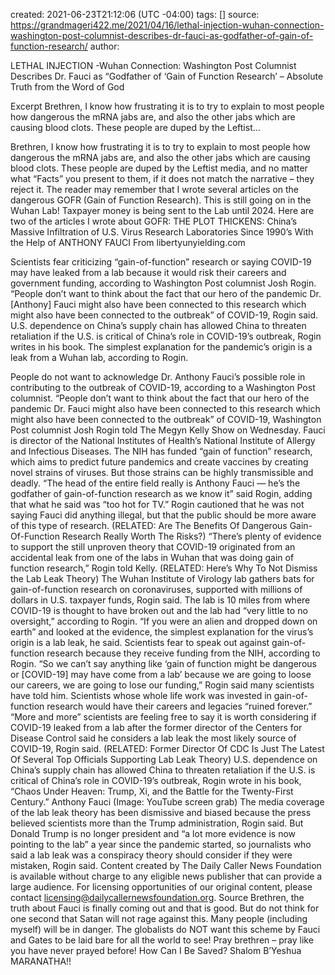 
created: 2021-06-23T21:12:06 (UTC -04:00)
tags: []
source: https://grandmageri422.me/2021/04/16/lethal-injection-wuhan-connection-washington-post-columnist-describes-dr-fauci-as-godfather-of-gain-of-function-research/
author: 

LETHAL INJECTION -Wuhan Connection: Washington Post Columnist Describes Dr. Fauci as “Godfather of ‘Gain of Function Research’ – Absolute Truth from the Word of God

Excerpt
Brethren, I know how frustrating it is to try to explain to most people how dangerous the mRNA jabs are, and also the other jabs which are causing blood clots. These people are duped by the Leftist…


Brethren, I know how frustrating it is to try to explain to most people how dangerous the mRNA jabs are, and also the other jabs which are causing blood clots. These people are duped by the Leftist media, and no matter what “Facts” you present to them, if it does not match the narrative – they reject it.
The reader may remember that I wrote several articles on the dangerous GOFR (Gain of Function Research). This is still going on in the Wuhan Lab! Taxpayer money is being sent to the Lab until 2024. Here are two of the articles I wrote about GOFR:
THE PLOT THICKENS: China’s Massive Infiltration of U.S. Virus Research Laboratories Since 1990’s With the Help of ANTHONY FAUCI
From  libertyunyielding.com

Scientists fear criticizing “gain-of-function” research or saying COVID-19 may have leaked from a lab because it would risk their careers and government funding, according to Washington Post columnist Josh Rogin.
“People don’t want to think about the fact that our hero of the pandemic Dr. [Anthony] Fauci might also have been connected to this research which might also have been connected to the outbreak” of COVID-19, Rogin said.
U.S. dependence on China’s supply chain has allowed China to threaten retaliation if the U.S. is critical of China’s role in COVID-19’s outbreak, Rogin writes in his book.
The simplest explanation for the pandemic’s origin is a leak from a Wuhan lab, according to Rogin.

People do not want to acknowledge Dr. Anthony Fauci’s possible role in contributing to the outbreak of COVID-19, according to a Washington Post columnist.
“People don’t want to think about the fact that our hero of the pandemic Dr. Fauci might also have been connected to this research which might also have been connected to the outbreak” of COVID-19, Washington Post columnist Josh Rogin told The Megyn Kelly Show on Wednesday.
Fauci is director of the National Institutes of Health’s National Institute of Allergy and Infectious Diseases. The NIH has funded “gain of function” research, which aims to predict future pandemics and create vaccines by creating novel strains of viruses. But those strains can be highly transmissible and deadly.
“The head of the entire field really is Anthony Fauci — he’s the godfather of gain-of-function research as we know it” said Rogin, adding that what he said was “too hot for TV.”
Rogin cautioned that he was not saying Fauci did anything illegal, but that the public should be more aware of this type of research. (RELATED: Are The Benefits Of Dangerous Gain-Of-Function Research Really Worth The Risks?)
“There’s plenty of evidence to support the still unproven theory that COVID-19 originated from an accidental leak from one of the labs in Wuhan that was doing gain of function research,” Rogin told Kelly. (RELATED: Here’s Why To Not Dismiss the Lab Leak Theory)
The Wuhan Institute of Virology lab gathers bats for gain-of-function research on coronaviruses, supported with millions of dollars in U.S. taxpayer funds, Rogin said. The lab is 10 miles from where COVID-19 is thought to have broken out and the lab had “very little to no oversight,” according to Rogin.
“If you were an alien and dropped down on earth” and looked at the evidence, the simplest explanation for the virus’s origin is a lab leak, he said.
Scientists fear to speak out against gain-of-function research because they receive funding from the NIH, according to Rogin. “So we can’t say anything like ‘gain of function might be dangerous or [COVID-19] may have come from a lab’ because we are going to loose our careers, we are going to lose our funding,” Rogin said many scientists have told him. Scientists whose whole life work was invested in gain-of-function research would have their careers and legacies “ruined forever.”
“More and more” scientists are feeling free to say it is worth considering if COVID-19 leaked from a lab after the former director of the Centers for Disease Control said he considers a lab leak the most likely source of COVID-19, Rogin said. (RELATED: Former Director Of CDC Is Just The Latest Of Several Top Officials Supporting Lab Leak Theory)
U.S. dependence on China’s supply chain has allowed China to threaten retaliation if the U.S. is critical of China’s role in COVID-19’s outbreak, Rogin wrote in his book, “Chaos Under Heaven: Trump, Xi, and the Battle for the Twenty-First Century.”
Anthony Fauci (Image: YouTube screen grab)
The media coverage of the lab leak theory has been dismissive and biased because the press believed scientists more than the Trump administration, Rogin said. But Donald Trump is no longer president and “a lot more evidence is now pointing to the lab” a year since the pandemic started, so journalists who said a lab leak was a conspiracy theory should consider if they were mistaken, Rogin said.
Content created by The Daily Caller News Foundation is available without charge to any eligible news publisher that can provide a large audience. For licensing opportunities of our original content, please contact licensing@dailycallernewsfoundation.org. Source
Brethren, the truth about Fauci is finally coming out and that is good. But do not think for one second that Satan will not rage against this. Many people (including myself) will be in danger. The globalists do NOT want this scheme by Fauci and Gates to be laid bare for all the world to see!
Pray brethren – pray like you have never prayed before!
How Can I Be Saved?
Shalom B’Yeshua
MARANATHA!!